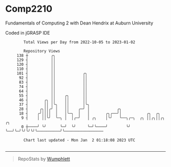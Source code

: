 # Comp2210
Fundamentals of Computing 2 with Dean Hendrix at Auburn University

Coded in jGRASP IDE

```
        Total Views per Day from 2022-10-05 to 2023-01-02

        Repository Views
     138 ┼          ╭╮
     129 ┤          ││
     120 ┤          ││
     110 ┤          ││
     101 ┤          ││            ╭╮
      92 ┤          ││            ││
      83 ┤          ││            ││
      74 ┤          ││            ││
      64 ┤          ││            ││
      55 ┤          ││    ╭╮      ││
      46 ┤       ╭╮ ││    ││      ││
      37 ┤       ││ │╰╮   ││      │╰╮
      28 ┤     ╭╮││╭╯ │   ││    ╭─╯ │            ╭╮
      18 ┤    ╭╯││││  │   │╰─╮  │   │       ╭╮╭──╯│           ╭╮  ╭╮
       9 ┤    │ ││╰╯  ╰─╮ │  │╭─╯   │ ╭╮    │╰╯   ╰──╮╭─╮  ╭╮ ││╭╮││╭╮          ╭╮
       0 ┼────╯ ╰╯      ╰─╯  ╰╯     ╰─╯╰────╯        ╰╯ ╰──╯╰─╯╰╯╰╯╰╯╰──────────╯╰─────────────────

        Chart last updated - Mon Jan  2 01:18:08 2023 UTC
        
```

---

> RepoStats by [Wumphlett](https://github.com/Wumphlett)
